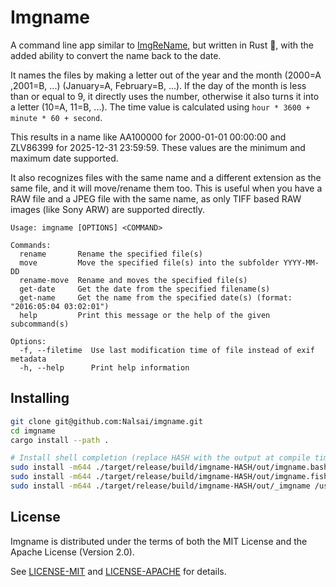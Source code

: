 # Imgname

A command line app similar to [ImgReName](https://github.com/Nalsai/ImgReName/), but written in Rust 🦀, with the added ability to convert the name back to the date.

It names the files by making a letter out of the year and the month (2000=A ,2001=B, ...) (January=A, February=B, ...).
If the day of the month is less than or equal to 9, it directly uses the number, otherwise it also turns it into a letter (10=A, 11=B, ...).
The time value is calculated using `hour * 3600 + minute * 60 + second`.

This results in a name like AA100000 for 2000-01-01 00:00:00 and ZLV86399 for 2025-12-31 23:59:59.
These values are the minimum and maximum date supported.

It also recognizes files with the same name and a different extension as the same file, and it will move/rename them too. This is useful when you have a RAW file and a JPEG file with the same name, as only TIFF based RAW images (like Sony ARW) are supported directly.

```
Usage: imgname [OPTIONS] <COMMAND>

Commands:
  rename       Rename the specified file(s)
  move         Move the specified file(s) into the subfolder YYYY-MM-DD
  rename-move  Rename and moves the specified file(s)
  get-date     Get the date from the specified filename(s)
  get-name     Get the name from the specified date(s) (format: "2016:05:04 03:02:01")
  help         Print this message or the help of the given subcommand(s)

Options:
  -f, --filetime  Use last modification time of file instead of exif metadata
  -h, --help      Print help information
```

## Installing

```sh
git clone git@github.com:Nalsai/imgname.git
cd imgname
cargo install --path .

# Install shell completion (replace HASH with the output at compile time, path may vary depending on your system)
sudo install -m644 ./target/release/build/imgname-HASH/out/imgname.bash /usr/share/bash-completion/completions/imgname  # Bash
sudo install -m644 ./target/release/build/imgname-HASH/out/imgname.fish /usr/share/fish/completions/imgname.fish        # Fish
sudo install -m644 ./target/release/build/imgname-HASH/out/_imgname /usr/share/zsh/site-functions/_imgname              # Zsh
```

## License

Imgname is distributed under the terms of both the MIT License and the Apache License (Version 2.0).

See [LICENSE-MIT](LICENSE-MIT) and [LICENSE-APACHE](LICENSE-APACHE) for details.
